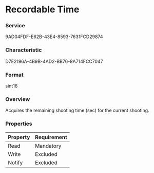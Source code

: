 # Recordable Time

### Service

9AD04FDF-E62B-43E4-8593-7631FCD29874

### Characteristic

D7E2196A-4B9B-4AD2-BB76-8A714FCC7047

### Format

sint16

### Overview

Acquires the remaining shooting time (sec) for the current shooting.

### Properties

| Property | Requirement |
|:--|:--|
| Read | Mandatory |
| Write | Excluded |
| Notify | Excluded |
